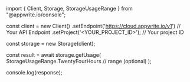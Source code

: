 import { Client, Storage, StorageUsageRange } from "@appwrite.io/console";

const client = new Client()
    .setEndpoint('https://cloud.appwrite.io/v1') // Your API Endpoint
    .setProject('&lt;YOUR_PROJECT_ID&gt;'); // Your project ID

const storage = new Storage(client);

const result = await storage.getUsage(
    StorageUsageRange.TwentyFourHours // range (optional)
);

console.log(response);
